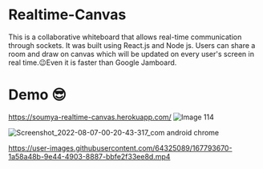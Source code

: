 # Realtime-Canvas
This is a collaborative whiteboard that allows real-time communication through sockets. It was built using React.js and Node js. Users can share a room and draw on canvas which will be updated on every user's screen in real time.😉Even it is faster than Google Jamboard.



# Demo 😎
https://soumya-realtime-canvas.herokuapp.com/
![Image 114](https://user-images.githubusercontent.com/64325089/167793590-1cf6333c-09fd-4dd9-a41a-0c63fba13bd7.png)

![Screenshot_2022-08-07-00-20-43-317_com android chrome](https://user-images.githubusercontent.com/64325089/183262379-a9ea4e61-05f7-4a6a-afd7-5d204ba40438.jpg)


https://user-images.githubusercontent.com/64325089/167793670-1a58a48b-9e44-4903-8887-bbfe2f33ee8d.mp4




